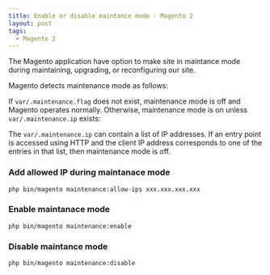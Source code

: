 ```yaml
---
title: Enable or disable maintance mode - Magento 2
layout: post
tags:
  - Magento 2
---
```


The Magento application have option to make site in maintance mode during maintaining, upgrading, or reconfiguring our site.

Magento detects maintenance mode as follows:

If `var/.maintenance.flag` does not exist, maintenance mode is off and Magento operates normally. Otherwise, maintenance mode is on unless `var/.maintenance.ip` exists:

The `var/.maintenance.ip` can contain a list of IP addresses. If an entry point is accessed using HTTP and the client IP address corresponds to one of the entries in that list, then maintenance mode is off.

### Add allowed IP during maintanace mode

	php bin/magento maintenance:allow-ips xxx.xxx.xxx.xxx

### Enable maintanace mode

	php bin/magento maintenance:enable

### Disable maintance mode

	php bin/magento maintenance:disable
